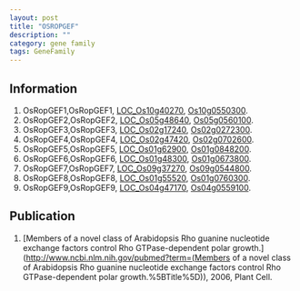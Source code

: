 ```yaml
---
layout: post
title: "OSROPGEF"
description: ""
category: gene family
tags: GeneFamily
---
```


## Information
1. OsRopGEF1,OsRopGEF1, [LOC_Os10g40270](http://rice.plantbiology.msu.edu/cgi-bin/ORF_infopage.cgi?orf=LOC_Os10g40270), [Os10g0550300](http://rapdb.dna.affrc.go.jp/viewer/gbrowse_details/irgsp1?name=Os10g0550300).
2. OsRopGEF2,OsRopGEF2, [LOC_Os05g48640](http://rice.plantbiology.msu.edu/cgi-bin/ORF_infopage.cgi?orf=LOC_Os05g48640), [Os05g0560100](http://rapdb.dna.affrc.go.jp/viewer/gbrowse_details/irgsp1?name=Os05g0560100).
3. OsRopGEF3,OsRopGEF3, [LOC_Os02g17240](http://rice.plantbiology.msu.edu/cgi-bin/ORF_infopage.cgi?orf=LOC_Os02g17240), [Os02g0272300](http://rapdb.dna.affrc.go.jp/viewer/gbrowse_details/irgsp1?name=Os02g0272300).
4. OsRopGEF4,OsRopGEF4, [LOC_Os02g47420](http://rice.plantbiology.msu.edu/cgi-bin/ORF_infopage.cgi?orf=LOC_Os02g47420), [Os02g0702600](http://rapdb.dna.affrc.go.jp/viewer/gbrowse_details/irgsp1?name=Os02g0702600).
5. OsRopGEF5,OsRopGEF5, [LOC_Os01g62900](http://rice.plantbiology.msu.edu/cgi-bin/ORF_infopage.cgi?orf=LOC_Os01g62900), [Os01g0848200](http://rapdb.dna.affrc.go.jp/viewer/gbrowse_details/irgsp1?name=Os01g0848200).
6. OsRopGEF6,OsRopGEF6, [LOC_Os01g48300](http://rice.plantbiology.msu.edu/cgi-bin/ORF_infopage.cgi?orf=LOC_Os01g48300), [Os01g0673800](http://rapdb.dna.affrc.go.jp/viewer/gbrowse_details/irgsp1?name=Os01g0673800).
7. OsRopGEF7,OsRopGEF7, [LOC_Os09g37270](http://rice.plantbiology.msu.edu/cgi-bin/ORF_infopage.cgi?orf=LOC_Os09g37270), [Os09g0544800](http://rapdb.dna.affrc.go.jp/viewer/gbrowse_details/irgsp1?name=Os09g0544800).
8. OsRopGEF8,OsRopGEF8, [LOC_Os01g55520](http://rice.plantbiology.msu.edu/cgi-bin/ORF_infopage.cgi?orf=LOC_Os01g55520), [Os01g0760300](http://rapdb.dna.affrc.go.jp/viewer/gbrowse_details/irgsp1?name=Os01g0760300).
9. OsRopGEF9,OsRopGEF9, [LOC_Os04g47170](http://rice.plantbiology.msu.edu/cgi-bin/ORF_infopage.cgi?orf=LOC_Os04g47170), [Os04g0559100](http://rapdb.dna.affrc.go.jp/viewer/gbrowse_details/irgsp1?name=Os04g0559100).

## Publication
1. [Members of a novel class of Arabidopsis Rho guanine nucleotide exchange factors control Rho GTPase-dependent polar growth.](http://www.ncbi.nlm.nih.gov/pubmed?term=(Members of a novel class of Arabidopsis Rho guanine nucleotide exchange factors control Rho GTPase-dependent polar growth.%5BTitle%5D)), 2006, Plant Cell.


